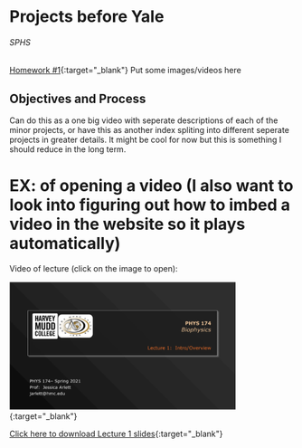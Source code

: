 # Projects before Yale
###### SPHS
[Homework #1](images/Ph174-HW1.pdf){:target="_blank"} Put some images/videos here

## Objectives and Process
Can do this as a one big video with seperate descriptions of each of the minor projects, or have this as another index spliting into different seperate projects in greater details. It might be cool for now but this is something I should reduce in the long term.


# EX: of opening a video (I also want to look into figuring out how to imbed a video in the website so it plays automatically)


Video of lecture (click on the image to open):

<!---[<img src="images/Ph174-lect1.png" alt="intro" width="400"/>](https://drive.google.com/file/d/1UQvSS9e-fB56iaaZ6GmNFWkBDsYrd9M8/view?usp=sharing){:target="_blank"} --->

[<img src="images/Ph174-lect1.png" alt="intro" width="400"/>](https://drive.google.com/file/d/1bH_fcktW25Gy2CmMuHtfdK0fhgcDN-8n/view?usp=sharing){:target="_blank"}

[Click here to download Lecture 1 slides](https://drive.google.com/file/d/1j4kWxab2vvs-LTymFc3YzUSofVjUYalJ/view?usp=sharing){:target="_blank"}








